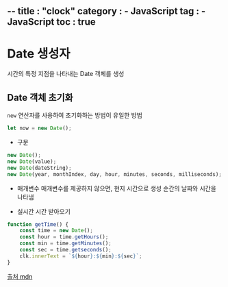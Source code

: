 --
title : "clock"
category :
    - JavaScript
tag :
    - JavaScript
toc : true
---

# Date 생성자
시간의 특정 지점을 나타내는 Date 객체를 생성

## Date 객체 초기화
`new` 연산자를 사용하여 초기화하는 방법이 유일한 방법
``` javascript
let now = new Date();
```

- 구문
``` javascript
new Date();
new Date(value);
new Date(dateString);
new Date(year, monthIndex, day, hour, minutes, seconds, milliseconds);
```

- 매개변수
매개변수를 제공하지 않으면, 현지 시간으로 생성 순간의 날짜와 시간을 나타냄

- 실시간 시간 받아오기
``` javascript
function getTime() {
    const time = new Date();
    const hour = time.getHours();
    const min = time.getMinutes();
    const sec = time.getseconds();
    clk.innerText = `${hour}:${min}:${sec}`;
}
```



[출처 mdn](https://developer.mozilla.org/ko/docs/Web/API/DataTransfer/getData)